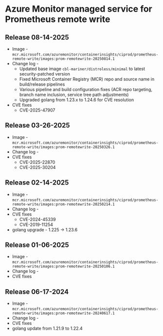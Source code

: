 # Azure Monitor managed service for Prometheus remote write

## Release 08-14-2025
* Image - `mcr.microsoft.com/azuremonitor/containerinsights/ciprod/prometheus-remote-write/images:prom-remotewrite-20250814.1`
* Change log -
  * Updated base image `cbl-mariner/distroless/minimal` to latest security-patched version
  * Fixed Microsoft Container Registry (MCR) repo and source name in build/release pipelines
  * Various pipeline and build configuration fixes (ACR repo targeting, branch name inclusion, service tree path adjustments)
  * Upgraded golang from 1.23.x to 1.24.6 for CVE resolution
* CVE fixes
  - CVE-2025-47907

## Release 03-26-2025
* Image - `mcr.microsoft.com/azuremonitor/containerinsights/ciprod/prometheus-remote-write/images:prom-remotewrite-20250326.1`
* Change log -
* CVE fixes
   - CVE-2025-22870
   - CVE-2025-30204

## Release 02-14-2025
* Image - `mcr.microsoft.com/azuremonitor/containerinsights/ciprod/prometheus-remote-write/images:prom-remotewrite-20250214.1`
* Change log -
* CVE fixes
   - CVE-2024-45339
   - CVE-2019-11254
* golang upgrade - 1.225 -> 1.23.6

## Release 01-06-2025
* Image - `mcr.microsoft.com/azuremonitor/containerinsights/ciprod/prometheus-remote-write/images:prom-remotewrite-20250106.1`
* Change log -
* CVE fixes

## Release 06-17-2024
* Image - `mcr.microsoft.com/azuremonitor/containerinsights/ciprod/prometheus-remote-write/images:prom-remotewrite-20240617.1`
* Change log -
* CVE fixes
* golang update from 1.21.9 to 1.22.4
